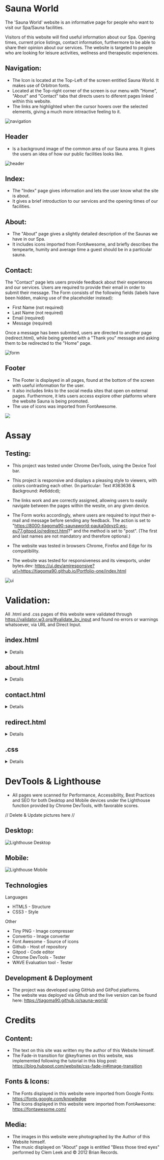 # Sauna World

The 'Sauna World' website is an informative page for people who want to visit our Spa/Sauna facilities.

Visitors of this website will find useful information about our Spa.
Opening times, current price listings, contact information, furthermore to be able to share their opinion about our services.
The website is targeted to people who are looking for leisure activities, wellness and therapeutic experiences.

## Navigation:
- The Icon is located at the Top-Left of the screen entitled Sauna World. It makes use of Orbitron fonts.
- Located at the Top-right corner of the screen is our menu with "Home", "About" and "Contact" tabs that directs users to diferent pages linked within this website.
- The links are highlighted when the cursor hovers over the selected elements, giving a much more intreactive feeling to it.

<img src="assets/screenshots/Nav_1.webp" alt="navigation">

## Header
- Is a background image of the common area of our Sauna area. It gives the users an idea of how our public facilities looks like.

<img src="assets/screenshots/head.webp" alt="header">

## Index:
- The "Index" page gives information and lets the user know what the site is about.
- It gives a brief introduction to our services and the opening times of our facilities.

## About:
- The "About" page gives a slightly detailed description of the Saunas we have in our Spa.
- It includes icons imported from FontAwesome, and briefly describes the tempearte, humity and average time a guest should be in a particular sauna.

## Contact:
The "Contact" page lets users provide feedback about their experiences and our services. Users are required to provide their email in order to submit their message.
The Form consists of the following fields (labels have been hidden, making use of the placeholder instead):

- First Name (not required)
- Last Name (not required)
- Email (required)
- Message (required)

Once a message has been submited, users are directed to another page (redirect.html), while being greeted with a "Thank you" message and asking them to be redirected to the "Home" page.

<img src="assets/screenshots/form.webp" alt="form">

## Footer
- The Footer is displayed in all pages, found at the bottom of the screen with useful information for the user.
- It also includes links to the social media sites that open on external pages. Furthermore, it lets users access explore other platforms where the website Sauna is being promoted.
- The use of icons was imported from FontAwesome.

<img src="assets/screenshots/foot.webp" lat="footer">

# Assay

## Testing:
- This project was tested under Chrome DevTools, using the Device Tool bar.


- This project is responsive and displays a pleasing style to viewers, with colors contrasting each other. (In particular: Text #363636 & Background: #e6ddcd);
- The links work and are correctly assigned, allowing users to easily navigate between the pages within the wesite, on any given device.
- The Form works accordingly, where users are required to input their e-mail and message before sending any feedback. The action is set to "https://8000-tiagoma90-saunaworld-pauka0dxyz0.ws-eu77.gitpod.io/redirect.html?" and the method is set to "post". (The first and last names are not mandatory and therefore optional.)
- The website was tested in browsers Chrome, Firefox and Edge for its compatibility.
- The website was tested for responsiveness and its viewports, under bytes.dev:
https://ui.dev/amiresponsive?url=https://tiagoma90.github.io/Portfolio-one/index.html

<img src="assets/screenshots/Resp_1.webp" alt="ui">


# Validation:
All .html and .css pages of this website were validated through https://validator.w3.org/#validate_by_input and found no errors or warnings whatsoever, via URL and Direct Input.

## index.html
<details><img src="assets/screenshots/validateindex.webp" alt="Validate Index"></details>

## about.html
<details><img src="assets/screenshots/validateabout.webp" alt="Validate About"></details>

## contact.html
<details><img src="assets/screenshots/validatecontact.webp" alt="Validate Contact"></details>

## redirect.html
<details><img src="assets/screenshots/validateredirect.webp" alt="Validate Redirect"></details>

## .css
<details><img src="assets/screenshots/validatecss.webp" alt="Validate CSS"></details>


# DevTools & Lighthouse

- All pages were scanned for Performance, Accessibility, Best Practices and SEO for both Desktop and Mobile devices under the Lighthouse function provided by Chrome DevTools, with favorable scores.

// Delete & Update pictures here //
## Desktop:
<img src="assets/screenshots/lhdesktop.webp" alt="Lighthouse Desktop">

## Mobile:
<img src="assets/screenshots/lhmobile.webp" alt="Lighthouse Mobile">

## Technologies

Languages
- HTML5 - Structure
- CSS3 - Style

Other
- Tiny PNG - Image compresser
- Convertio - Image converter
- Font Awesome - Source of icons
- Github - Host of repository
- Gitpod - Code editor
- Chrome DevTools - Tester
- WAVE Evaluation tool - Tester

## Development & Deployment
- The project was developed using GitHub and GitPod platforms.
- The website was deployed via Github and the live version can be found here: https://tiagoma90.github.io/sauna-world/

# Credits

## Content:
- The text on this site was written my the author of this Website himself.
- The Fade-in transition for @keyframes on this website, was implememted following the tutorial in this blog post: https://blog.hubspot.com/website/css-fade-in#image-transition

## Fonts & Icons:
- The Fonts displayed in this website were imported from Google Fonts: https://fonts.google.com/knowledge
- The Icons displayed in this website were imported from FontAwesome: https://fontawesome.com/

## Media:
- The images in this website were photographed by the Author of this Website himself.
- The music displayed on "About" page is entitled "Bless those tired eyes" performed by Clem Leek and © 2012 Brian Records.